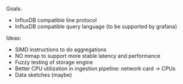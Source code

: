 Goals:
* InfluxDB compatible line protocol
* InfluxDB compatible query language (to be supported by grafana)


Ideas:
* SIMD instructions to do aggregations 
* NO mmap to support more stable latency and performance
* Fuzzy testing of storage engine
* Better CPU utilization in ingestion pipeline: network card -> CPUs
* Data sketches (maybe)



